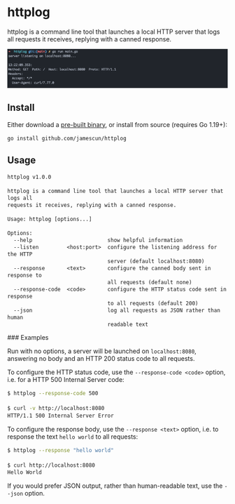 # httplog

httplog is a command line tool that launches a local HTTP server that logs all requests it receives, replying with a canned response.

![screenshot of httplog](extra/screenshot.png)

## Install

Either download a [pre-built binary](https://github.com/jamescun/httplog/releases), or install from source (requires Go 1.19+):

```sh
go install github.com/jamescun/httplog
```


## Usage

```
httplog v1.0.0

httplog is a command line tool that launches a local HTTP server that logs all
requests it receives, replying with a canned response.

Usage: httplog [options...]

Options:
  --help                        show helpful information
  --listen         <host:port>  configure the listening address for the HTTP
                                server (default localhost:8080)
  --response       <text>       configure the canned body sent in response to
                                all requests (default none)
  --response-code  <code>       configure the HTTP status code sent in response
                                to all requests (default 200)
  --json                        log all requests as JSON rather than human
                                readable text
```

### Examples

Run with no options, a server will be launched on `localhost:8080`, answering no body and an HTTP 200 status code to all requests.

To configure the HTTP status code, use the `--response-code <code>` option, i.e. for a HTTP 500 Internal Server code:

```sh
$ httplog --response-code 500

$ curl -v http://localhost:8080
HTTP/1.1 500 Internal Server Error
```

To configure the response body, use the `--response <text>` option, i.e. to response the text `hello world` to all requests:

```sh
$ httplog --response "hello world"

$ curl http://localhost:8080
Hello World
```

If you would prefer JSON output, rather than human-readable text, use the `--json` option.
